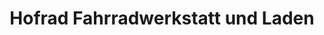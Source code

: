 ---
title: "Hofrad Fahrradwerkstatt und Laden"
url: /karlsruhe/hofrad-fahrradwerkstatt-und-laden/
shop: Fahrrad
---